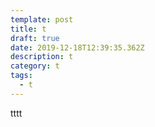 ```yaml
---
template: post
title: t
draft: true
date: 2019-12-18T12:39:35.362Z
description: t
category: t
tags:
  - t
---
```

tttt
